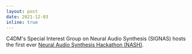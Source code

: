 ```yaml
---
layout: post
date: 2021-12-03
inline: true
---
```


C4DM's Special Interest Group on Neural Audio Synthesis (SIGNAS) hosts the first ever [Neural Audio Synthesis Hackathon (NASH)](https://signas-qmul.github.io/nash/).  